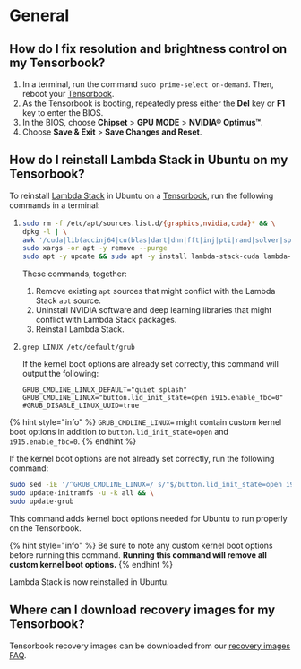 # General

## How do I fix resolution and brightness control on my Tensorbook?

1. In a terminal, run the command `sudo prime-select on-demand`. Then, reboot your [Tensorbook](https://lambdalabs.com/deep-learning/laptops/tensorbook).
2. As the Tensorbook is booting, repeatedly press either the **Del** key or **F1** key to enter the BIOS.
3. In the BIOS, choose **Chipset** > **GPU MODE** > **NVIDIA® Optimus™**.
4. Choose **Save & Exit** > **Save Changes and Reset**.

## How do I reinstall Lambda Stack in Ubuntu on my Tensorbook?

To reinstall [Lambda Stack](https://lambdalabs.com/lambda-stack-deep-learning-software) in Ubuntu on a [Tensorbook](https://lambdalabs.com/deep-learning/laptops/tensorbook), run the following commands in a terminal:

1.  ```bash
    sudo rm -f /etc/apt/sources.list.d/{graphics,nvidia,cuda}* && \
    dpkg -l | \
    awk '/cuda|lib(accinj64|cu(blas|dart|dnn|fft|inj|pti|rand|solver|sparse)|magma|nccl|npp|nv[^p])|nv(idia|ml)|tensor(flow|board)|torch/ { print $2 }' | \
    sudo xargs -or apt -y remove --purge
    sudo apt -y update && sudo apt -y install lambda-stack-cuda lambda-tensorbook
    ```

    These commands, together:

    1. Remove existing `apt` sources that might conflict with the Lambda Stack `apt` source.
    2. Uninstall NVIDIA software and deep learning libraries that might conflict with Lambda Stack packages.
    3. Reinstall Lambda Stack.
2.  `grep LINUX /etc/default/grub`

    If the kernel boot options are already set correctly, this command will output the following:

    ```
    GRUB_CMDLINE_LINUX_DEFAULT="quiet splash"
    GRUB_CMDLINE_LINUX="button.lid_init_state=open i915.enable_fbc=0"
    #GRUB_DISABLE_LINUX_UUID=true
    ```

{% hint style="info" %}
`GRUB_CMDLINE_LINUX=` might contain custom kernel boot options in addition to `button.lid_init_state=open` and `i915.enable_fbc=0`.
{% endhint %}

If the kernel boot options are not already set correctly, run the following command:

```bash
sudo sed -iE '/^GRUB_CMDLINE_LINUX=/ s/"$/button.lid_init_state=open i915.enable_fbc=0"/' /etc/default/grub && \
sudo update-initramfs -u -k all && \
sudo update-grub
```

This command adds kernel boot options needed for Ubuntu to run properly on the Tensorbook.

{% hint style="info" %}
Be sure to note any custom kernel boot options before running this command. **Running this command will remove all custom kernel boot options.**
{% endhint %}

Lambda Stack is now reinstalled in Ubuntu.

## Where can I download recovery images for my Tensorbook?

Tensorbook recovery images can be downloaded from our [recovery images FAQ](../software/lambda-stack-and-recovery-images.md#tensorbook).
